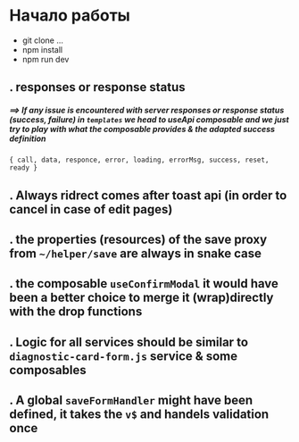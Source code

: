 # Начало работы

- git clone ...
- npm install
- npm run dev


## . responses or response status 
#####  ==>  If any issue is encountered with server responses or response status (success, failure) in `templates`  we head to useApi composable and we just try to play with what the composable provides & the adapted success definition 
`{ call, data, responce, error, loading, errorMsg, success, reset, ready }`


## . Always ridrect comes after toast api (in order to cancel in case of edit pages)

## . the properties (resources) of the save proxy from `~/helper/save` are always in snake case 

## . the composable `useConfirmModal` it would have been a better choice to merge it (wrap)directly with the drop functions

## . Logic for all services should be similar to `diagnostic-card-form.js` service & some composables

## . A global `saveFormHandler` might have been defined, it takes the `v$` and handels validation once